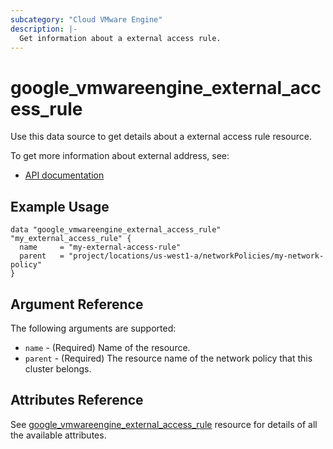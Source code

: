 ```yaml
---
subcategory: "Cloud VMware Engine"
description: |-
  Get information about a external access rule.
---
```


# google\_vmwareengine\_external_access_rule

Use this data source to get details about a external access rule resource.

To get more information about external address, see:
* [API documentation](https://cloud.google.com/vmware-engine/docs/reference/rest/v1/projects.locations.networkPolicies.externalAccessRules)

## Example Usage

```hcl
data "google_vmwareengine_external_access_rule" "my_external_access_rule" {
  name     = "my-external-access-rule"
  parent   = "project/locations/us-west1-a/networkPolicies/my-network-policy"
}
```

## Argument Reference

The following arguments are supported:

* `name` - (Required) Name of the resource.
* `parent` - (Required) The resource name of the network policy that this cluster belongs.

## Attributes Reference

See [google_vmwareengine_external_access_rule](https://registry.terraform.io/providers/hashicorp/google/latest/docs/resources/vmwareengine_external_access_rule#attributes-reference) resource for details of all the available attributes.